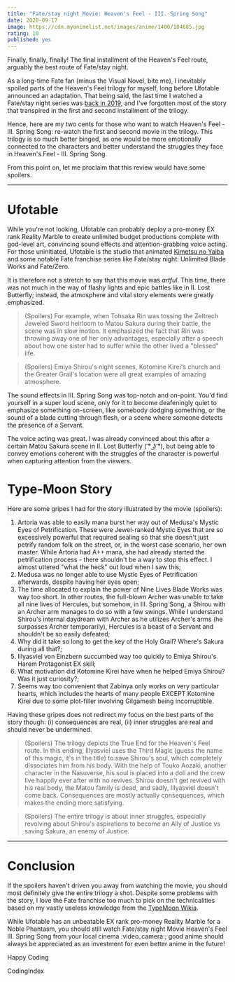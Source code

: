 ```yaml
---
title: "Fate/stay night Movie: Heaven's Feel - III. Spring Song"
date: 2020-09-17
image: https://cdn.myanimelist.net/images/anime/1400/104685.jpg
rating: 10
published: yes
---
```


Finally, finally, finally! The final installment of the Heaven's Feel route, arguably the best route of Fate/stay night.

As a long-time Fate fan (minus the Visual Novel, bite me), I inevitably spoiled parts of the Heaven's Feel trilogy for myself, long before Ufotable announced an adaptation. That being said, the last time I watched a Fate/stay night series was [back in 2019](/anime/Fate-stay-night-Movie-Heavens-Feel-II-Lost-Butterfly/), and I've forgotten most of the story that transpired in the first and second installment of the trilogy.

Hence, here are my two cents for those who want to watch Heaven's Feel - III. Spring Song: re-watch the first and second movie in the trilogy. This trilogy is so much better binged, as one would be more emotionally connected to the characters and better understand the struggles they face in Heaven's Feel - III. Spring Song.

From this point on, let me proclaim that this review would have some spoilers.

---

# Ufotable

While you're not looking, Ufotable can probably deploy a pro-money EX rank Reality Marble to create unlimited budget productions complete with god-level art, convincing sound effects and attention-grabbing voice acting. For those uninitiated, Ufotable is the studio that animated [Kimetsu no Yaiba](/anime/Kimetsu-no-Yaiba/) and some notable Fate franchise series like Fate/stay night: Unlimited Blade Works and Fate/Zero.

It is therefore not a stretch to say that this movie was _artful_. This time, there was not much in the way of flashy lights and epic battles like in II. Lost Butterfly; instead, the atmosphere and vital story elements were greatly emphasized.

> (Spoilers) For example, when Tohsaka Rin was tossing the Zeltrech Jeweled Sword heirloom to Matou Sakura during their battle, the scene was in slow motion. It emphasized the fact that Rin was throwing away one of her only advantages, especially after a speech about how one sister had to suffer while the other lived a "blessed" life.

> (Spoilers) Emiya Shirou's night scenes, Kotomine Kirei's church and the Greater Grail's location were all great examples of amazing atmosphere.

The sound effects in III. Spring Song was top-notch and on-point. You'd find yourself in a super loud scene, only for it to become deafeningly quiet to emphasize something on-screen, like somebody dodging something, or the sound of a blade cutting through flesh, or a scene where someone detects the presence of a Servant.

The voice acting was great. I was already convinced about this after a certain Matou Sakura scene in II. Lost Butterfly ( ͡° ͜ʖ ͡°), but being able to convey emotions coherent with the struggles of the character is powerful when capturing attention from the viewers.

# Type-Moon Story

Here are some gripes I had for the story illustrated by the movie (spoilers):

1. Artoria was able to easily mana burst her way out of Medusa's Mystic Eyes of Petrification. These were Jewel-ranked Mystic Eyes that are so excessively powerful that required sealing so that she doesn't just petrify random folk on the street, or, in the worst case scenario, her own master. While Artoria had A++ mana, she had already started the petrification process - there shouldn't be a way to stop this effect. I almost uttered "what the heck" out loud when I saw this;
2. Medusa was no longer able to use Mystic Eyes of Petrification afterwards, despite having her eyes open;
3. The time allocated to explain the power of Nine Lives Blade Works was way too short. In other routes, the full-blown Archer was unable to take all nine lives of Hercules, but somehow, in III. Spring Song, a Shirou with an Archer arm manages to do so with a few swings. While I understand Shirou's internal daydream with Archer as he utilizes Archer's arms (he surpasses Archer temporarily), Hercules is a beast of a Servant and shouldn't be so easily defeated;
4. Why did it take so long to get the key of the Holy Grail? Where's Sakura during all that?;
5. Illyasviel von Einzbern succumbed way too quickly to Emiya Shirou's Harem Protagonist EX skill;
6. What motivation did Kotomine Kirei have when he helped Emiya Shirou? Was it just curiosity?;
7. Seems way too convenient that Zabinya only works on very particular hearts, which includes the hearts of many people EXCEPT Kotomine Kirei due to some plot-filler involving Gilgamesh being incorruptible.

Having these gripes does not redirect my focus on the best parts of the story though: (i) consequences are real, (ii) inner struggles are real and should never be undermined.

> (Spoilers) The trilogy depicts the True End for the Heaven's Feel route. In this ending, Illyasviel uses the Third Magic (guess the name of this magic, it's in the title) to save Shirou's soul, which completely dissociates him from his body. With the help of Touko Aozaki, another character in the Nasuverse, his soul is placed into a doll and the crew live happily ever after with no revives. Shirou doesn't get revived with his real body, the Matou family is dead, and sadly, Illyasviel doesn't come back. Consequences are mostly actually consequences, which makes the ending more satisfying.

> (Spoilers) The entire trilogy is about inner struggles, especially revolving about Shirou's aspirations to become an Ally of Justice vs saving Sakura, an enemy of Justice.

---

# Conclusion

If the spoilers haven't driven you away from watching the movie, you should most definitely give the entire trilogy a shot. Despite some problems with the story, I love the Fate franchise too much to pick on the technicalities based on my vastly useless knowledge from the [TypeMoon Wikia](https://typemoon.fandom.com/wiki/Heaven%27s_Feel_(route)).

While Ufotable has an unbeatable EX rank pro-money Reality Marble for a Noble Phantasm, you should still watch Fate/stay night Movie Heaven's Feel III. Spring Song from your local cinema :video\_camera:; good anime should always be appreciated as an investment for even better anime in the future!

Happy Coding

CodingIndex
